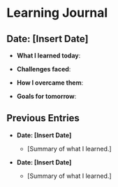 # Learning Journal

## Date: [Insert Date]

- **What I learned today**:

- **Challenges faced**:

- **How I overcame them**:

- **Goals for tomorrow**:

## Previous Entries

- **Date: [Insert Date]**

  - [Summary of what I learned.]

- **Date: [Insert Date]**
  - [Summary of what I learned.]

